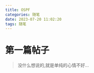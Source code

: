 ```yaml
---
title: OSPF
categories: 随笔
date: 2023-07-20 11:02:20
tags: 随笔
---
```


# 第一篇帖子
> 没什么想说的,就是单纯的心情不好...
